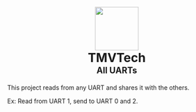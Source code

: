 <h1 align="center">
  <br>
  <a href="https://www.tmvtech.com/">
    <img width=100px height=100px src="https://www.tmvtech.com/wp-content/uploads/2024/05/net.svg">
  </a>
  <br>
    <b>TMVTech</b>
  <br>
  <sub><sup><b>All UARTs</b></sup></sub>
  <br>
</h1>

This project reads from any UART and shares it with the others.

Ex: Read from UART 1, send to UART 0 and 2.
